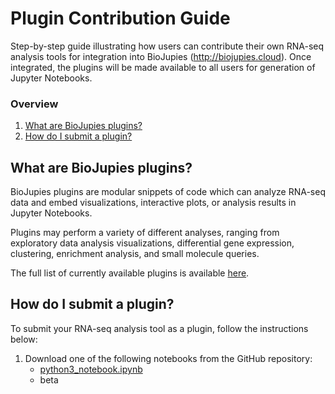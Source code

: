 # Plugin Contribution Guide
Step-by-step guide illustrating how users can contribute their own RNA-seq analysis tools for integration into BioJupies (http://biojupies.cloud). Once integrated, the plugins will be made available to all users for generation of Jupyter Notebooks.

### Overview
1. [What are BioJupies plugins?](#what-are-biojupies-plugins)
2. [How do I submit a plugin?](#how-do-i-submit-a-plugin)

## What are BioJupies plugins?
BioJupies plugins are modular snippets of code which can analyze RNA-seq data and embed visualizations, interactive plots, or analysis results in Jupyter Notebooks.

Plugins may perform a variety of different analyses, ranging from exploratory data analysis visualizations, differential gene expression, clustering, enrichment analysis, and small molecule queries.

The full list of currently available plugins is available [here](https://github.com/MaayanLab/biojupies-plugins#what-plugins-are-currently-available).

## How do I submit a plugin?
To submit your RNA-seq analysis tool as a plugin, follow the instructions below:

1. Download one of the following notebooks from the GitHub repository:
    * [python3_notebook.ipynb]()
    * beta